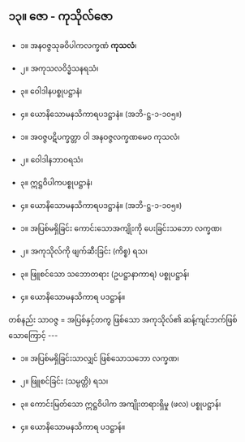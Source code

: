 ## ၁၃။ ဇော - ကုသိုလ်ဇော

- ၁။ အနဝဇ္ဇသုခဝိပါကလက္ခဏံ **ကုသလံ**၊
- ၂။ အကုသလဝိဒ္ဓံသနရသံ၊
- ၃။ ဝေါဒါနပစ္စုပဋ္ဌာနံ၊
- ၄။ ယောနိသောမနသိကာရပဒဋ္ဌာနံ။ (အဘိ-ဋ္ဌ-၁-၁၀၅။)

- ၁။ အဝဇ္ဇပဋိပက္ခတ္တာ ဝါ အနဝဇ္ဇလက္ခဏမေဝ ကုသလံ၊
- ၂။ ဝေါဒါနဘာဝရသံ၊
- ၃။ ဣဋ္ဌဝိပါကပစ္စုပဋ္ဌာနံ၊
- ၄။ ယောနိသောမနသိကာရပဒဋ္ဌာနံ။ (အဘိ-ဋ္ဌ-၁-၁၀၅။)

- ၁။ အပြစ်မရှိခြင်း ကောင်းသောအကျိုးကို ပေးခြင်းသဘော  <r>လက္ခဏ၊</r>

- ၂။ အကုသိုလ်ကို ဖျက်ဆီးခြင်း <r>(ကိစ္စ) ရသ၊</r>

- ၃။ ဖြူစင်သော သဘောတရား (ဥပဋ္ဌာနာကာရ) <r>ပစ္စုပဋ္ဌာန်၊</r>

- ၄။ ယောနိသောမနသိကာရ <r>ပဒဋ္ဌာန်။</r>

တစ်နည်း သာဝဇ္ဇ = အပြစ်နှင့်တကွ ဖြစ်သော အကုသိုလ်၏ ဆန့်ကျင်ဘက်ဖြစ်သောကြောင့် ---

- ၁။ အပြစ်မရှိခြင်းသာလျှင် ဖြစ်သောသဘော <r>လက္ခဏ၊</r>

- ၂။ ဖြူစင်ခြင်း <r>(သမ္ပတ္တိ) ရသ၊</r>

- ၃။ ကောင်းမြတ်သော ဣဋ္ဌဝိပါက အကျိုးတရားရှိမှု <r>(ဖလ) ပစ္စုပဋ္ဌာန်၊</r>

- ၄။ ယောနိသောမနသိကာရ <r>ပဒဋ္ဌာန်။</r>